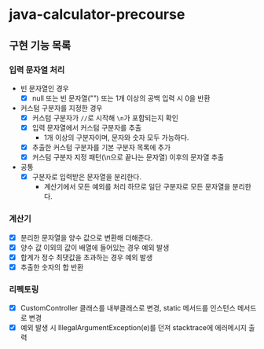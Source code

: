 # java-calculator-precourse
## 구현 기능 목록

### 입력 문자열 처리

- 빈 문자열인 경우
  - [x] null 또는 빈 문자열("") 또는 1개 이상의 공백 입력 시 0을 반환

- 커스텀 구분자를 지정한 경우
  - [x] 커스텀 구분자가 `//`로 시작해 `\n`가 포함되는지 확인
  - [x] 입력 문자열에서 커스텀 구분자를 추출
    - 1개 이상의 구분자이며, 문자와 숫자 모두 가능하다.
  - [x] 추출한 커스텀 구분자를 기본 구분자 목록에 추가
  - [x] 커스텀 구분자 지정 패턴(\n으로 끝나는 문자열) 이후의 문자열 추출
  
- 공통
  - [x] 구분자로 입력받은 문자열을 분리한다.
    - 계산기에서 모든 예외를 처리 하므로 일단 구분자로 모든 문자열을 분리한다.

### 계산기

- [x] 분리한 문자열을 양수 값으로 변환해 더해준다.
- [x] 양수 값 이외의 값이 배열에 들어있는 경우 예외 발생
- [x] 합계가 정수 최댓값을 초과하는 경우 예외 발생
- [x] 추출한 숫자의 합 반환

### 리펙토링
- [x] CustomController 클래스를 내부클래스로 변경, static 메서드를 인스턴스 메서드로 변경
- [x] 예외 발생 시 IllegalArgumentException(e)를 던져 stacktrace에 에러메시지 출력
